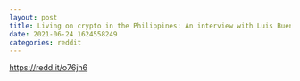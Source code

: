 ```yaml
--- 
layout: post 
title: Living on crypto in the Philippines: An interview with Luis Buenaventura 
date: 2021-06-24 1624558249 
categories: reddit 
--- 
```

https://redd.it/o76jh6